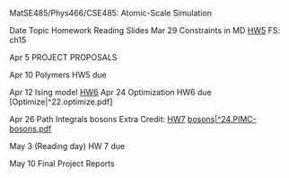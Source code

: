 MatSE485/Phys466/CSE485: Atomic-Scale Simulation

Date 	Topic 	Homework 	Reading 	Slides
Mar 29 	Constraints in MD 	[HW5](HW5.md) 	FS: ch15

Apr 5 	PROJECT PROPOSALS

Apr 10 	Polymers 	HW5 due

Apr 12 	Ising model 	[HW6](HW6.md)
Apr 24 	Optimization 	HW6 due 	  	[Optimize|^22.optimize.pdf]

Apr 26 	Path Integrals bosons 	Extra Credit: [HW7](HW7.md) 	  	[bosons|^24.PIMC-bosons.pdf](PIMC.md)

May 3 	(Reading day) 	HW 7 due

May 10 	Final Project Reports